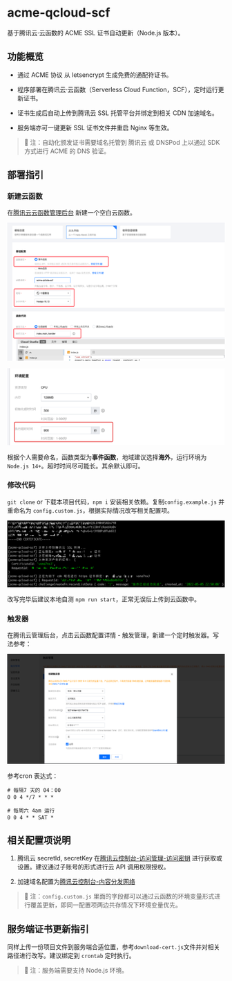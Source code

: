 # acme-qcloud-scf

基于腾讯云·云函数的 ACME SSL 证书自动更新（Node.js 版本）。

## 功能概览

- 通过 ACME 协议 从 letsencrypt 生成免费的通配符证书。

- 程序部署在腾讯云·云函数（Serverless Cloud Function，SCF），定时运行更新证书。

- 证书生成后自动上传到腾讯云 SSL 托管平台并绑定到相关 CDN 加速域名。

- 服务端亦可一键更新 SSL 证书文件并重启 Nginx 等生效。

> 📢 注：自动化颁发证书需要域名托管到 腾讯云 或 DNSPod 上以通过 SDK 方式进行 ACME 的 DNS 验证。

## 部署指引

### 新建云函数

在[腾讯云云函数管理后台](https://console.cloud.tencent.com/scf/list) 新建一个空白云函数。

![新建一个空白云函数](./docs/start.png)

![新建一个空白云函数](./docs/start4.png)


根据个人需要命名，函数类型为**事件函数**，地域建议选择**海外**，运行环境为`Node.js 14+`。超时时间尽可能长。其余默认即可。

### 修改代码

`git clone` or 下载本项目代码，`npm i` 安装相关依赖。复制`config.example.js` 并重命名为 `config.custom.js`，根据实际情况改写相关配置项。

![本地运行](./docs/start2.png)

改写完毕后建议本地自测 `npm run start`，正常无误后上传到云函数中。

### 触发器

在腾讯云管理后台，点击云函数配置详情 - 触发管理，新建一个定时触发器。写法参考：

![定时器](./docs/start3.png)

参考cron 表达式：

```shell
# 每隔7 天的 04：00 
0 0 4 */7 * * *
```
```shell
# 每周六 4am 运行
0 0 4 * * SAT *
```


## 相关配置项说明

1. 腾讯云 secretId, secretKey 在[腾讯云控制台-访问管理-访问密钥](https://console.cloud.tencent.com/cam/capi) 进行获取或设置。建议通过子账号的形式进行云 API 调用权限授权。

2. 加速域名配置为[腾讯云控制台-内容分发网络](https://console.cloud.tencent.com/cdn/domains)

> 📢 注：`config.custom.js` 里面的字段都可以通过云函数的环境变量形式进行覆盖更新，即同一配置项两边共存情况下环境变量优先。


## 服务端证书更新指引

同样上传一份项目文件到服务端合适位置，参考`download-cert.js`文件并对相关路径进行改写。建议绑定到 `crontab` 定时执行。

> 📢 注：服务端需要支持 Node.js 环境。


